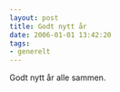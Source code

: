 ```yaml
---
layout: post
title: Godt nytt år
date: 2006-01-01 13:42:20
tags: 
- generelt
---
```

Godt nytt år alle sammen.
